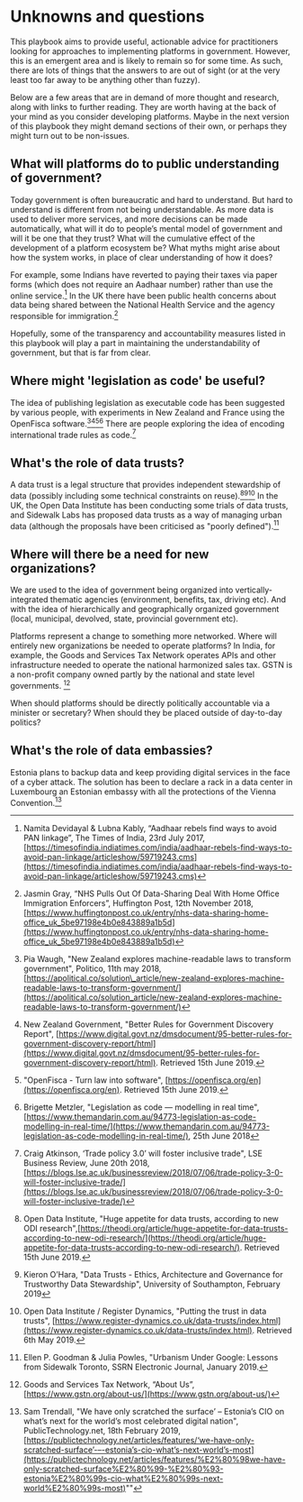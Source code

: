 # Unknowns and questions

This playbook aims to provide useful, actionable advice for practitioners looking for approaches to implementing platforms in government. However, this is an emergent area and is likely to remain so for some time. As such, there are lots of things that the answers to are out of sight (or at the very least too far away to be anything other than fuzzy).

Below are a few areas that are in demand of more thought and research, along with links to further reading. They are worth having at the back of your mind as you consider developing platforms. Maybe in the next version of this playbook they might demand sections of their own, or perhaps they might turn out to be non-issues.

## What will platforms do to public understanding of government?

Today government is often bureaucratic and hard to understand. But hard to understand is different from not being understandable. As more data is used to deliver more services, and more decisions can be made automatically, what will it do to people’s mental model of government and will it be one that they trust? What will the cumulative effect of the development of a platform ecosystem be? What myths might arise about how the system works, in place of clear understanding of how it does?
 
For example, some Indians have reverted to paying their taxes via paper forms (which does not require an Aadhaar number) rather than use the online service.[^1] In the UK there have been public health concerns about data being shared between the National Health Service and the agency responsible for immigration.[^2]

Hopefully, some of the transparency and accountability measures listed in this playbook will play a part in maintaining the understandability of government, but that is far from clear.

## Where might 'legislation as code' be useful?

The idea of publishing legislation as executable code has been suggested by various people, with experiments in New Zealand and France using the OpenFisca software.[^3][^4][^5][^6] There are people exploring the idea of encoding international trade rules as code.[^7]

## What's the role of data trusts?

A data trust is a legal structure that provides independent stewardship of data (possibly including some technical constraints on reuse).[^8][^9][^10] In the UK, the Open Data Institute has been conducting some trials of data trusts, and Sidewalk Labs has proposed data trusts as a way of managing urban data (although the proposals have been criticised as "poorly defined").[^11]

## Where will there be a need for new organizations?

We are used to the idea of government being organized into vertically-integrated thematic agencies (environment, benefits, tax, driving etc). And with the idea of hierarchically and geographically organized government (local, municipal, devolved, state, provincial government etc).

Platforms represent a change to something more networked. Where will entirely new organizations be needed to operate platforms? In India, for example, the Goods and Services Tax Network operates APIs and other infrastructure needed to operate the national harmonized sales tax. GSTN is a non-profit company owned partly by the national and state level governments. [^12]

When should platforms should be directly politically accountable via a minister or secretary? When should they be placed outside of day-to-day politics?

## What's the role of data embassies?

Estonia plans to backup data and keep providing digital services in the face of a cyber attack. The solution has been to declare a rack in a data center in Luxembourg an Estonian embassy with all the protections of the Vienna Convention.[^13]

[^1]:   Namita Devidayal & Lubna Kably, “Aadhaar rebels find ways to avoid PAN linkage”, The Times of India, 23rd July 2017, [https://timesofindia.indiatimes.com/india/aadhaar-rebels-find-ways-to-avoid-pan-linkage/articleshow/59719243.cms](https://timesofindia.indiatimes.com/india/aadhaar-rebels-find-ways-to-avoid-pan-linkage/articleshow/59719243.cms)

[^2]:   Jasmin Gray, “NHS Pulls Out Of Data-Sharing Deal With Home Office Immigration Enforcers”, Huffington Post, 12th November 2018, [https://www.huffingtonpost.co.uk/entry/nhs-data-sharing-home-office_uk_5be97198e4b0e843889a1b5d](https://www.huffingtonpost.co.uk/entry/nhs-data-sharing-home-office_uk_5be97198e4b0e843889a1b5d)

[^3]:   Pia Waugh, "New Zealand explores machine-readable laws to transform government", Politico, 11th may 2018, [https://apolitical.co/solution\_article/new-zealand-explores-machine-readable-laws-to-transform-government/](https://apolitical.co/solution_article/new-zealand-explores-machine-readable-laws-to-transform-government/)

[^4]:   New Zealand Government, "Better Rules for Government Discovery Report", [https://www.digital.govt.nz/dmsdocument/95-better-rules-for-government-discovery-report/html](https://www.digital.govt.nz/dmsdocument/95-better-rules-for-government-discovery-report/html). Retrieved 15th June 2019.

[^5]:   "OpenFisca - Turn law into software", [https://openfisca.org/en](https://openfisca.org/en). Retrieved 15th June 2019.

[^6]:   Brigette Metzler, "Legislation as code — modelling in real time", [https://www.themandarin.com.au/94773-legislation-as-code-modelling-in-real-time/](https://www.themandarin.com.au/94773-legislation-as-code-modelling-in-real-time/), 25th June 2018

[^7]:   Craig Atkinson, ‘Trade policy 3.0’ will foster inclusive trade", LSE Business Review, June 20th 2018, [https://blogs.lse.ac.uk/businessreview/2018/07/06/trade-policy-3-0-will-foster-inclusive-trade/](https://blogs.lse.ac.uk/businessreview/2018/07/06/trade-policy-3-0-will-foster-inclusive-trade/)

[^8]:   Open Data Institute, "Huge appetite for data trusts, according to new ODI research",[https://theodi.org/article/huge-appetite-for-data-trusts-according-to-new-odi-research/](https://theodi.org/article/huge-appetite-for-data-trusts-according-to-new-odi-research/). Retrieved 15th June 2019.

[^9]:   Kieron O’Hara, "Data Trusts - Ethics, Architecture and Governance for Trustworthy Data Stewardship", University of Southampton, February 2019

[^10]:  Open Data Institute / Register Dynamics, "Putting the trust in data trusts", [https://www.register-dynamics.co.uk/data-trusts/index.html](https://www.register-dynamics.co.uk/data-trusts/index.html). Retrieved 6th May 2019.

[^11]:  Ellen P. Goodman & Julia Powles, "Urbanism Under Google: Lessons from Sidewalk Toronto, SSRN Electronic Journal, January 2019.

[^12]:  Goods and Services Tax Network, “About Us”, [https://www.gstn.org/about-us/](https://www.gstn.org/about-us/)

[^13]:  Sam Trendall, "We have only scratched the surface’ – Estonia’s CIO on what’s next for the world’s most celebrated digital nation", PublicTechnology.net, 18th February 2019, [https://publictechnology.net/articles/features/‘we-have-only-scratched-surface’-–-estonia’s-cio-what’s-next-world’s-most](https://publictechnology.net/articles/features/%E2%80%98we-have-only-scratched-surface%E2%80%99-%E2%80%93-estonia%E2%80%99s-cio-what%E2%80%99s-next-world%E2%80%99s-most)""
